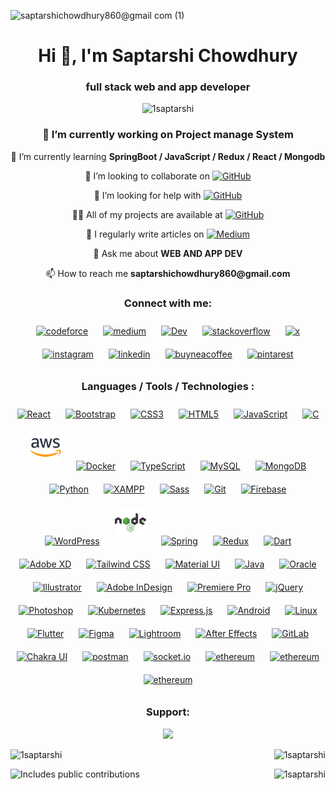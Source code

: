 ![saptarshichowdhury860@gmail com (1)](https://github.com/1saptarshi/1saptarshi/assets/142312774/859fb3e0-9c54-4fc2-a73d-9e978caece8e)


<h1 align="center">Hi 👋, I'm Saptarshi Chowdhury</h1>
<h3 align="center">full stack web and app developer</h3>

<p align="center"> <img src="https://komarev.com/ghpvc/?username=1saptarshi&label=Profile%20views&color=0e75b6&style=flat" alt="1saptarshi" /> </p>



 






 
<div align="center">
    <h3>🔭 I’m currently working on <strong>Project manage System</strong></h3>
    <p>🌱 I’m currently learning <strong>SpringBoot / JavaScript / Redux / React / Mongodb</strong></p>
    <p>👯 I’m looking to collaborate on 
      <a href="https://github.com/users/1saptarshi/projects/2/views/1">
        <img src="https://github.githubassets.com/images/modules/logos_page/GitHub-Mark.png" alt="GitHub" style="width: 30px; height: 30px;"></a>
    </p>
    <p>🤝 I’m looking for help with 
      <a href="https://github.com/users/1saptarshi/projects/2/views/1">
        <img src="https://github.githubassets.com/images/modules/logos_page/GitHub-Mark.png" alt="GitHub" style="width: 30px; height: 30px;"></a>
    </p>
    <p>👨‍💻 All of my projects are available at 
      <a href="https://github.com/1saptarshi?tab=repositories">
        <img src="https://github.githubassets.com/images/modules/logos_page/GitHub-Mark.png" alt="GitHub" style="width: 30px; height: 30px;"></a>
    </p>
    <p>📝 I regularly write articles on 
      <a href="https://medium.com/@1saptarshichowdhury">
        <img src="https://cdn.icon-icons.com/icons2/2992/PNG/512/medium_logo_icon_187322.png" alt="Medium" style="width: 30px; height: 30px;"></a>
    </p>
    <p>💬 Ask me about <strong>WEB AND APP DEV</strong></p>
    <p>📫 How to reach me <strong>saptarshichowdhury860@gmail.com</strong></p>
  </div>
  

<h3 align="center">Connect with me:</h3>
<p align="center">
     <a href="https://codeforces.com/profile/saptarshichowdhury" target="_blank"><img style="margin: 10px"
            src="https://store-images.s-microsoft.com/image/apps.48094.14504742535903781.aedbca21-113a-48f4-b001-4204e73b22fc.503f883f-8339-4dc5-8609-81713a59281f?h=464" alt="codeforce"
            height="30"/></a>
     <a href="https://medium.com/@1saptarshichowdhury"_blank"><img style="margin: 10px"
            src="https://cdn.icon-icons.com/icons2/3041/PNG/512/medium_logo_icon_189223.png" alt="medium"
            height="30"/></a>
     <a href="https://dev.to/1saptarshi" target="_blank"><img style="margin: 10px"
            src="https://uxwing.com/wp-content/themes/uxwing/download/brands-and-social-media/dev-community-icon.png" alt="Dev"
            height="30"/></a>
    <a href="https://stackoverflow.com/users/25403524/saptarshi-chowdhury" target="_blank"><img style="margin: 10px"
            src="https://static-00.iconduck.com/assets.00/stack-overflow-icon-2048x2048-7ohycn5z.png" alt="stackoverflow"
            height="30"/></a>
     <a href="https://x.com/saptarshi177" target="_blank"><img style="margin: 10px"
            src="https://seeklogo.com/images/T/twitter-x-logo-0339F999CF-seeklogo.com.png?v=638264860180000000" alt="x"
            height="30"/></a>
    <a href="https://www.instagram.com/1saptarshi_chowdhury_/" target="_blank"><img style="margin: 10px"
            src="https://upload.wikimedia.org/wikipedia/commons/thumb/e/e7/Instagram_logo_2016.svg/198px-Instagram_logo_2016.svg.png?20210403190622" alt="instagram"
            height="30" /></a>
    <a href="https://www.linkedin.com/in/saptarshi-chowdhury-ba1972234/" target="_blank"><img style="margin: 10px"
            src="https://upload.wikimedia.org/wikipedia/commons/thumb/8/81/LinkedIn_icon.svg/2048px-LinkedIn_icon.svg.png" alt="linkedin"
            height="30" /></a>
    <a href="https://buymeacoffee.com/1saptarshi" target="_blank"><img style="margin: 10px"
            src="https://miro.medium.com/v2/da:true/resize:fit:480/0*X9tbxUUloPowCJnn.gif" alt="buyneacoffee"
            height="30"/></a>
     <a href="https://in.pinterest.com/1saptarshi_chowdhury_" target="_blank"><img style="margin: 10px"
            src="https://seeklogo.com/images/P/pinterest-logo-35F0AD2195-seeklogo.com.png" alt="pintarest"
            height="30"/></a>
</p>

 

<h3 align="center">Languages / Tools / Technologies :</h3>
<div align="center">
    <a href="https://reactjs.org/" target="_blank"><img style="margin: 10px"
            src="https://profilinator.rishav.dev/skills-assets/react-original-wordmark.svg" alt="React"
            height="50" /></a>
    <a href="https://getbootstrap.com/docs/3.4/javascript/" target="_blank"><img style="margin: 10px"
            src="https://profilinator.rishav.dev/skills-assets/bootstrap-plain.svg" alt="Bootstrap" height="50" /></a>
    <a href="https://www.w3schools.com/css/" target="_blank"><img style="margin: 10px"
            src="https://profilinator.rishav.dev/skills-assets/css3-original-wordmark.svg" alt="CSS3" height="50" /></a>
    <a href="https://en.wikipedia.org/wiki/HTML5" target="_blank"><img style="margin: 10px"
            src="https://profilinator.rishav.dev/skills-assets/html5-original-wordmark.svg" alt="HTML5"
            height="50" /></a>
    <a href="https://www.javascript.com/" target="_blank"><img style="margin: 10px"
            src="https://profilinator.rishav.dev/skills-assets/javascript-original.svg" alt="JavaScript"
            height="50" /></a>
    <a href="https://www.cprogramming.com/" target="_blank"><img style="margin: 10px"
            src="https://profilinator.rishav.dev/skills-assets/c-original.svg" alt="C" height="50" /></a>
    <a href="https://aws.amazon.com/" target="_blank"><img style="margin: 10px"
            src="https://raw.githubusercontent.com/devicons/devicon/master/icons/amazonwebservices/amazonwebservices-original-wordmark.svg"
            alt="AWS" height="50" /></a>
    <a href="https://www.docker.com/" target="_blank"><img style="margin: 10px"
            src="https://profilinator.rishav.dev/skills-assets/docker-original-wordmark.svg" alt="Docker"
            height="50" /></a>
    <a href="https://www.typescriptlang.org/" target="_blank"><img style="margin: 10px"
            src="https://profilinator.rishav.dev/skills-assets/typescript-original.svg" alt="TypeScript"
            height="50" /></a>
    <a href="https://www.mysql.com/" target="_blank"><img style="margin: 10px"
            src="https://profilinator.rishav.dev/skills-assets/mysql-original-wordmark.svg" alt="MySQL"
            height="50" /></a>
    <a href="https://www.mongodb.com/" target="_blank"><img style="margin: 10px"
            src="https://profilinator.rishav.dev/skills-assets/mongodb-original-wordmark.svg" alt="MongoDB"
            height="50" /></a>
    <a href="https://www.python.org/" target="_blank"><img style="margin: 10px"
            src="https://profilinator.rishav.dev/skills-assets/python-original.svg" alt="Python" height="50" /></a>
    <a href="https://www.apachefriends.org/" target="_blank"><img style="margin: 10px"
            src="https://profilinator.rishav.dev/skills-assets/xampp.png" alt="XAMPP" height="50" /></a>
    <a href="https://sass-lang.com/" target="_blank"><img style="margin: 10px"
            src="https://profilinator.rishav.dev/skills-assets/sass-original.svg" alt="Sass" height="50" /></a>
    <a href="https://github.com/" target="_blank"><img style="margin: 10px"
            src="https://profilinator.rishav.dev/skills-assets/git-scm-icon.svg" alt="Git" height="50" /></a>
    <a href="https://firebase.google.com/" target="_blank"><img style="margin: 10px"
            src="https://profilinator.rishav.dev/skills-assets/firebase.png" alt="Firebase" height="50" /></a>
    <a href="https://wordpress.com/" target="_blank"><img style="margin: 10px"
            src="https://profilinator.rishav.dev/skills-assets/wordpress.png" alt="WordPress" height="50" /></a>
    <a href="https://nodejs.org/" target="_blank"><img style="margin: 10px"
            src="https://raw.githubusercontent.com/devicons/devicon/master/icons/nodejs/nodejs-original-wordmark.svg" alt="Node.js"
            height="50" /></a>
    <a href="https://docs.spring.io/spring-framework/docs/3.0.x/reference/expressions.html#:~:text=The%20Spring%20Expression%20Language%20(SpEL,and%20basic%20string%20templating%20functionality."
        target="_blank"><img style="margin: 10px" src="https://profilinator.rishav.dev/skills-assets/springio-icon.svg"
            alt="Spring" height="50" /></a>
    <a href="https://redux.js.org/" target="_blank"><img style="margin: 10px"
            src="https://profilinator.rishav.dev/skills-assets/redux-original.svg" alt="Redux" height="50" /></a>
    <a href="https://dart.dev/" target="_blank"><img style="margin: 10px"
            src="https://profilinator.rishav.dev/skills-assets/dartlang-icon.svg" alt="Dart" height="50" /></a>
    <a href="https://www.adobe.com/in/products/xd.html" target="_blank"><img style="margin: 10px"
            src="https://profilinator.rishav.dev/skills-assets/adobexd.png" alt="Adobe XD" height="50" /></a>
    <a href="https://www.tailwindcss.com/" target="_blank"><img style="margin: 10px"
            src="https://profilinator.rishav.dev/skills-assets/tailwindcss.svg" alt="Tailwind CSS" height="50" /></a>
    <a href="https://mui.com/" target="_blank"><img style="margin: 10px"
            src="https://profilinator.rishav.dev/skills-assets/mui.png" alt="Material UI" height="50" /></a>
    <a href="https://www.java.com/" target="_blank"><img style="margin: 10px"
            src="https://profilinator.rishav.dev/skills-assets/java-original-wordmark.svg" alt="Java" height="50" /></a>
    <a href="https://www.oracle.com/in/index.html" target="_blank"><img style="margin: 10px"
            src="https://upload.wikimedia.org/wikipedia/commons/thumb/c/c3/Oracle_Logo.svg/120px-Oracle_Logo.svg.png" alt="Oracle" height="50" /></a>
    <a href="https://www.adobe.com/in/products/illustrator.html" target="_blank"><img style="margin: 10px"
            src="https://profilinator.rishav.dev/skills-assets/adobe_illustrator-icon.svg" alt="Illustrator"
            height="50" /></a>
    <a href="https://www.adobe.com/in/products/indesign.html" target="_blank"><img style="margin: 10px"
            src="https://profilinator.rishav.dev/skills-assets/adobeindesign.svg" alt="Adobe InDesign"
            height="50" /></a>
    <a href="https://www.adobe.com/in/products/premiere.html" target="_blank"><img style="margin: 10px"
            src="https://profilinator.rishav.dev/skills-assets/adobepremierepro.png" alt="Premiere Pro"
            height="50" /></a>
    <a href="https://jquery.com/" target="_blank"><img style="margin: 10px"
            src="https://profilinator.rishav.dev/skills-assets/jquery.png" alt="jQuery" height="50" /></a>
    <a href="https://www.adobe.com/in/products/photoshop.html" target="_blank"><img style="margin: 10px"
            src="https://profilinator.rishav.dev/skills-assets/photoshop-plain.svg" alt="Photoshop" height="50" /></a>
    <a href="https://kubernetes.io/" target="_blank"><img style="margin: 10px"
            src="https://profilinator.rishav.dev/skills-assets/kubernetes-icon.svg" alt="Kubernetes" height="50" /></a>
    <a href="https://expressjs.com/" target="_blank"><img style="margin: 10px"
            src="https://i0.wp.com/exportandexpand.com/wp-content/uploads/2021/05/cropped-android-chrome-512x512-1.png?fit=512%2C512&ssl=1" alt="Express.js"
            height="50" /></a>
    <a href="https://www.android.com/intl/en_in/" target="_blank"><img style="margin: 10px"
            src="https://profilinator.rishav.dev/skills-assets/android-original-wordmark.svg" alt="Android"
            height="50" /></a>
    <a href="https://www.linux.org/" target="_blank"><img style="margin: 10px"
            src="https://profilinator.rishav.dev/skills-assets/linux-original.svg" alt="Linux" height="50" /></a>
    <a href="https://flutter.dev/" target="_blank"><img style="margin: 10px"
            src="https://profilinator.rishav.dev/skills-assets/flutterio-icon.svg" alt="Flutter" height="50" /></a>
    <a href="https://www.figma.com/" target="_blank"><img style="margin: 10px"
            src="https://profilinator.rishav.dev/skills-assets/figma-icon.svg" alt="Figma" height="50" /></a>
    <a href="https://www.adobe.com/products/photoshop-lightroom.html" target="_blank"><img style="margin: 10px"
            src="https://profilinator.rishav.dev/skills-assets/lightroom.png" alt="Lightroom" height="50" /></a>
    <a href="https://www.adobe.com/in/products/aftereffects.html" target="_blank"><img style="margin: 10px"
            src="https://profilinator.rishav.dev/skills-assets/aftereffects.png" alt="After Effects" height="50" /></a>
    <a href="https://about.gitlab.com/" target="_blank"><img style="margin: 10px"
            src="https://profilinator.rishav.dev/skills-assets/gitlab.svg" alt="GitLab" height="50" /></a>
    <a href="https://chakra-ui.com/" target="_blank"><img style="margin: 10px"
            src="https://profilinator.rishav.dev/skills-assets/chakraui.png" alt="Chakra UI" height="50" /></a>
    <a href="https://postman.com" target="_blank"><img style="margin: 10px"
            src="https://www.vectorlogo.zone/logos/getpostman/getpostman-icon.svg" alt="postman" height="50" /></a>
    <a href="https://socket.io/" target="_blank"><img style="margin: 10px"
            src="https://img.stackshare.io/service/1161/vI0ZZlhZ_400x400.png"
            alt="socket.io" height="50" /></a>
    <a href="https://ethereum.org/en/" target="_blank"><img style="margin: 10px"
            src="https://www.pngall.com/wp-content/uploads/10/Ethereum-Logo-PNG-HD-Image.png" alt="ethereum" height="50" /></a>
    <a href="https://www.chartjs.org/" target="_blank"><img style="margin: 10px"
    src="https://avatars.githubusercontent.com/u/10342521?s=280&v=4" alt="ethereum" height="50" /></a>
    <a href="https://d3js.org/" target="_blank"><img style="margin: 10px"
        src="https://raw.githubusercontent.com/d3/d3-logo/master/d3.png" alt="ethereum" height="50" /></a>

</div>

<div align="center"> 
<h3 align="center">Support:</h3>
<a  href="https://www.buymeacoffee.com/1Saptarshi"><img src="https://img.buymeacoffee.com/button-api/?text=Buy me a coffee&emoji=☕&slug=1Saptarshi&button_colour=FFDD00&font_colour=000000&font_family=Cookie&outline_colour=000000&coffee_colour=ffffff" /></a>
</div> 
 <div >
<p><img align="left" src="https://github-readme-stats.vercel.app/api/top-langs?username=1saptarshi&show_icons=true&locale=en&layout=compact" alt="1saptarshi" /></p>
    
<p>&nbsp;<img align="right" src="https://github-readme-stats.vercel.app/api?username=1saptarshi&show_icons=true&locale=en" alt="1saptarshi" /></p>
 
</div>
<p>
    <a href="https://vaunt.dev">
        <img src="https://api.vaunt.dev/v1/github/entities/1saptarshi/contributions?format=svg" width="350" align="left" title="Includes public contributions"/>
    </a>
     
 </p>
 <p><img align="right" src="https://github-readme-streak-stats.herokuapp.com/?user=1saptarshi&" alt="1saptarshi" /></p>
  
 
 
 

    
 

